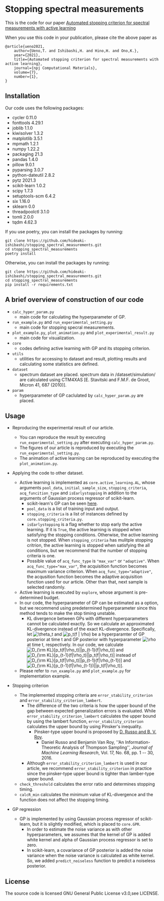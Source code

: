# Stopping spectral measurements

This is the code for our paper [Automated stopping criterion for spectral measurements with active learning](https://www.nature.com/articles/s41524-021-00606-5)

When you use this code in your publication, please cite the above paper as
```
@article{ueno2021,
    author={Ueno,T. and Ishibashi,H. and Hino,H. and Ono,K.},
    year={2021},
    title={Automated stopping criterion for spectral measurements with active learning},
    journal={npj Computational Materials},
    volume={7},
    number={1},
}
```

## Installation
Our code uses the following packages:
- cycler          0.11.0
- fonttools       4.29.1
- joblib          1.1.0
- kiwisolver      1.3.2
- matplotlib      3.5.1
- mpmath          1.2.1
- numpy           1.22.2
- packaging       21.3
- pandas          1.4.0
- pillow          9.0.1
- pyparsing       3.0.7
- python-dateutil 2.8.2
- pytz            2021.3
- scikit-learn    1.0.2
- scipy           1.7.3
- setuptools-scm  6.4.2
- six             1.16.0
- sklearn         0.0
- threadpoolctl   3.1.0
- tomli           2.0.0
- tqdm            4.62.3


If you use poetry, you can install the packages by running:
```
git clone https://github.com/hideaki-ishibashi/stopping_spectral_measurements.git
cd stopping_spectral_measurements
poetry install
```
Otherwise, you can install the packages by running:
```
git clone https://github.com/hideaki-ishibashi/stopping_spectral_measurements.git
cd stopping_spectral_measurements
pip install -r requirements.txt
```


## A brief overview of construction of our code

- `calc_hyper_param.py`
    - main code for calculating the hyperparameter of GP.
- `run_example.py` and `run_experimental_setting.py`
    - main code for stopping specral measurements.
- `plot_example.py`, `plot_animation.py` and `plot_experimental_result.py`
    - main code for visualization.
- `core`
    - codes defining active learning with GP and its stopping criterion.
- `utils`
    - utilities for accessing to dataset and result, plotting results and calculating some statistics are defined.
- `dataset`
    - spectrum dataset are placed. spectrum data in /dataset/simulation/ are calculated using CTM4XAS [E. Stavitski and F.M.F. de Groot, Micron 41, 687 (2010)].
- `param`
    - hyperparameter of GP caclulated by `calc_hyper_param.py` are placed.

## Usage

- Reproducing the experimental result of our article.
    - You can reproduce the result by executing `run_experimental_setting.py` after executing `calc_hyper_param.py`.
    - The figures of our article is reproduced by executing the `run_experimental_setting.py`.
    - The animation of active learning can be reproduced by executing the `plot_animation.py`.

- Applying the code to other dataset.
    - Active learning is implemented as `core.active_learning.AL`, whose arguments `pool_data`, `initial_sample_size`, `stopping_criteria`, `acq_funcition_type` and `isEarlystopping` in addition to the arguments of Gaussian process regressor of scikit-learn.
        - scikit-learn's GP can be seen [here](https://scikit-learn.org/stable/modules/generated/sklearn.gaussian_process.GaussianProcessRegressor.html).
        - `pool_data` is a list of training input and output.
        - `stopping_criteria` is a list of instances defined by `core.stopping_criteria.py`.
        - `isEarlystopping` is a flag whether to stop early the active learning. If it is `True`, the active learning is stopped when satisfying the stopping conditions. Otherwise, the active learning is not stopped. When `stopping_criteria` has mulitple stopping critrion, the active learning is stopped when satisfying the all conditions, but we recommend that the number of stopping criteria is one.
        - Possible value of `acq_func_type` is `"max_var"` or `"adaptive"`. When `acq_func_type="max_var"`, the acquisition function becomes maximum variance criterion. When `acq_func_type="adaptive"`, the acqusition function becomes the adaptive acquisition function used for our article. Other than that, next sample is selected randomly.
    - Active learning is executed by `explore`, whose argument is pre-determined budget.
    - In our code, the hyperparameter of GP can be estimated as a option, but we recommend using predetermined hyperparameter since this method tends to make the stop timing unstable.
        - KL divergence between GPs with different hyperparameters cannot be calculated exactly. So we calculate an approximated KL-divergence instead of the exact KL-divergence. Specifically, let <img src="https://latex.codecogs.com/svg.image?\theta_t" title="\theta_t" /> and <img src="https://latex.codecogs.com/svg.image?p_t(f&space;|&space;\rho)" title="p_t(f | \rho)" /> be a hyperparamter of GP posterior at time t and GP posterior with hyperparameter <img src="https://latex.codecogs.com/svg.image?\rho" title="\rho" /> at time t, respectively. In our code, we calculate <img src="https://latex.codecogs.com/svg.image?D_{\rm&space;KL}[p_t(f|\rho_t)||p_{t-1}(f|\rho_t)]" title="D_{\rm KL}[p_t(f|\rho_t)||p_{t-1}(f|\rho_t)]" /> and <img src="https://latex.codecogs.com/svg.image?D_{\rm&space;KL}[p_{t-1}(f|\rho_t)||p_t(f|\rho_t)]" title="D_{\rm KL}[p_{t-1}(f|\rho_t)||p_t(f|\rho_t)]" /> instead of <img src="https://latex.codecogs.com/svg.image?D_{\rm&space;KL}[p_t(f|\rho_t)||p_{t-1}(f|\rho_{t-1})]" title="D_{\rm KL}[p_t(f|\rho_t)||p_{t-1}(f|\rho_{t-1})]" /> and <img src="https://latex.codecogs.com/svg.image?D_{\rm&space;KL}[p_{t-1}(f|\rho_{t-1})||p_t(f|\rho_t)]" title="D_{\rm KL}[p_{t-1}(f|\rho_{t-1})||p_t(f|\rho_t)]" />.
    - Please refer to `run_example.py` and `plot_example.py` for implementation example.

- Stopping criterion
    - The implemented stopping criteria are `error_stability_criterion` and `error_stability_criterion_lambert`.
        - The difference of the two criteria is how the upper bound of the gap between expected generalization errors is evaluated. While `error_stability_criterion_lambert` calculates the upper bound by using the lambert function, `error_stability_criterion` calculates the upper bound by using Pinsker's inequality.
            - Pinsker-type upper bound is proposed by [D. Russo and B. V. Roy](https://www.jmlr.org/papers/volume17/14-087/14-087.pdf).
                - Daniel Russo and Benjamin Van Roy, ''An Information-Theoretic Analysis of Thompson Sampling'', *Journal of Machine Learning Research*, Vol. 17, No. 68, pp. 1 -- 30, 2016.
        - Although `error_stability_criterion_lambert` is used in our article, we recommend `error_stability_criterion` in practice since the pinsker-type upper bound is tighter than lamber-type upper bound. 
    - `check_threshold` calculates the error ratio and determines stopping timing.
    - `calcR_min` calculates the minimum value of KL-divergence and the function does not affect the stopping timing.


- GP regression
    - GP is implemented by using Gaussian process regressor of scikit-learn, but it is slightly modified, which is placed to `core.GPR`.
        - In order to estimate the noise variance as with other hyperparameters, we assumes that the kernel of GP is added white kernel and alpha of Gaussian process regressor is set to zero.
        - In scikit-learn, a covariance of GP posterior is added the noise variance when the noise variance is calculated as white kernel. So, we added `predict_noiseless` function to predict a noiseless posterior.

## License
The source code is licensed GNU General Public License v3.0,see LICENSE.
